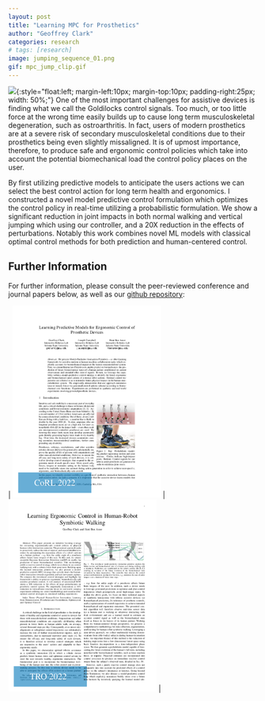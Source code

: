 ```yaml
---
layout: post
title: "Learning MPC for Prosthetics"
author: "Geoffrey Clark"
categories: research
# tags: [research]
image: jumping_sequence_01.png
gif: mpc_jump_clip.gif
---
```


![](assets/img/mpc_jump_clip.gif){:style="float:left; margin-left:10px; margin-top:10px; padding-right:25px; width: 50%;"} 
One of the most important challenges for assistive devices is finding what we call the Goldilocks control signals. Too much, or too little force at the wrong time easily builds up to cause long term musculoskeletal degeneration, such as ostroarthritis. In fact, users of modern prosthetics are at a severe risk of secondary musculoskeletal conditions due to their prosthetics being even slightly missaligned. It is of upmost importance, therefore, to produce safe and ergonomic control policies which take into account the potential biomechanical load the control policy places on the user.

By first utilizing predictive models to anticipate the users actions we can select the best control action for long term health and ergonomics. I constructed a novel model predictive control formulation which optimizes the control policy in real-time utilizing a probabilistic formulation. We show a significant reduction in joint impacts in both normal walking and vertical jumping which using our controller, and a 20X reduction in the effects of perturbations.
Notably this work combines novel ML models with classical optimal control methods for both prediction and human-centered control.

## Further Information
For further information, please consult the peer-reviewed conference and journal papers below, as well as our [github repository](https://github.com/ir-lab/intprim):

| <a href="https://arxiv.org/pdf/2011.07005.pdf"><img src="/assets/img/CoRL2020.png" alt="drawing" width="300"/></a> | <a href="https://ieeexplore.ieee.org/stamp/stamp.jsp?tp=&arnumber=9911994"><img src="/assets/img/TRO2022.png" alt="drawing" width="300"/></a> |



<!-- explain pic and add video gif of jumping -->
<!-- add journal paper hyperlink-->
<!-- link to corl2022 video with pic of video and play button-->
